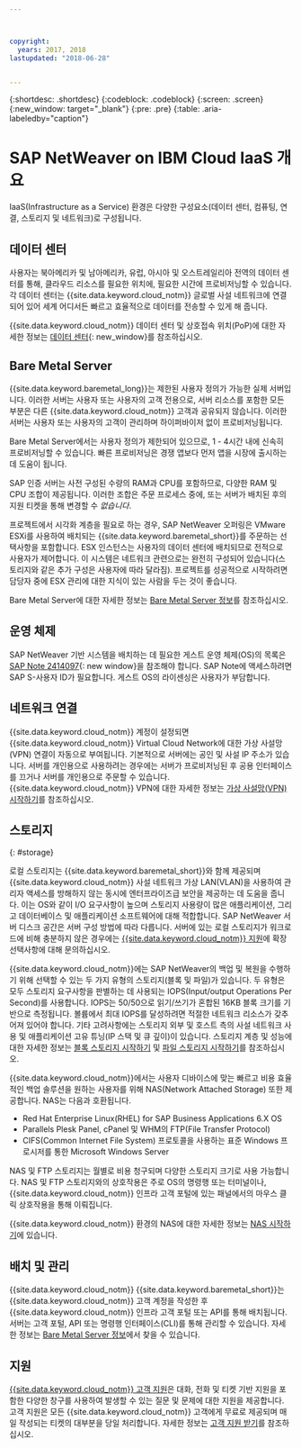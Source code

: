 ```yaml
---



copyright:
  years: 2017, 2018
lastupdated: "2018-06-28"


---
```


{:shortdesc: .shortdesc}
{:codeblock: .codeblock}
{:screen: .screen}
{:new_window: target="_blank"}
{:pre: .pre}
{:table: .aria-labeledby="caption"}

# SAP NetWeaver on IBM Cloud IaaS 개요
IaaS(Infrastructure as a Service) 환경은 다양한 구성요소(데이터 센터, 컴퓨팅, 연결, 스토리지 및 네트워크)로 구성됩니다. 

## 데이터 센터

사용자는 북아메리카 및 남아메리카, 유럽, 아시아 및 오스트레일리아 전역의 데이터 센터를 통해, 클라우드 리소스를 필요한 위치에, 필요한 시간에 프로비저닝할 수 있습니다. 각 데이터 센터는 {{site.data.keyword.cloud_notm}} 글로벌 사설 네트워크에 연결되어 있어 세계 어디서든 빠르고 효율적으로 데이터를 전송할 수 있게 해 줍니다.

{{site.data.keyword.cloud_notm}} 데이터 센터 및 상호접속 위치(PoP)에 대한 자세한 정보는 [데이터 센터](https://www.ibm.com/cloud-computing/bluemix/data-centers){: new_window}를 참조하십시오.

## Bare Metal Server

{{site.data.keyword.baremetal_long}}는 제한된 사용자 정의가 가능한 실제 서버입니다. 이러한 서버는 사용자 또는 사용자의 고객 전용으로, 서버 리소스를 포함한 모든 부분은 다른 {{site.data.keyword.cloud_notm}} 고객과 공유되지 않습니다. 이러한 서버는 사용자 또는 사용자의 고객이 관리하며 하이퍼바이저 없이 프로비저닝됩니다.

Bare Metal Server에서는 사용자 정의가 제한되어 있으므로, 1 - 4시간 내에 신속히 프로비저닝할 수 있습니다. 빠른 프로비저닝은 경쟁 앱보다 먼저 앱을 시장에 출시하는 데 도움이 됩니다.

SAP 인증 서버는 사전 구성된 수량의 RAM과 CPU를 포함하므로, 다양한 RAM 및 CPU 조합이 제공됩니다. 이러한 조합은 주문 프로세스 중에, 또는 서버가 배치된 후의 지원 티켓을 통해 변경할 수 *없습니다*.

프로젝트에서 시각화 계층을 필요로 하는 경우, SAP NetWeaver 오퍼링은 VMware ESXi를 사용하여 배치되는 {{site.data.keyword.baremetal_short}}를 주문하는 선택사항을 포함합니다. ESX 인스턴스는 사용자의 데이터 센터에 배치되므로 전적으로 사용자가 제어합니다. 이 시스템은 네트워크 관련으로는 완전히 구성되어 있습니다(스토리지와 같은 추가 구성은 사용자에 따라 달라짐). 프로젝트를 성공적으로 시작하려면 담당자 중에 ESX 관리에 대한 지식이 있는 사람을 두는 것이 좋습니다.

Bare Metal Server에 대한 자세한 정보는 [Bare Metal Server 정보](https://console.bluemix.net/docs/bare-metal/about.html#about-bare-metal-servers)를 참조하십시오. 

## 운영 체제

SAP NetWeaver 기반 시스템을 배치하는 데 필요한 게스트 운영 체제(OS)의 목록은 [SAP Note 2414097](https://launchpad.support.sap.com/#/notes/2414097){: new window}을 참조해야 합니다. SAP Note에 액세스하려면 SAP S-사용자 ID가 필요합니다. 게스트 OS의 라이센싱은 사용자가 부담합니다.

## 네트워크 연결

{{site.data.keyword.cloud_notm}} 계정이 설정되면 {{site.data.keyword.cloud_notm}} Virtual Cloud Network에 대한 가상 사설망(VPN) 연결이 자동으로 부여됩니다. 기본적으로 서버에는 공인 및 사설 IP 주소가 있습니다. 서버를 개인용으로 사용하려는 경우에는 서버가 프로비저닝된 후 공용 인터페이스를 끄거나 서버를 개인용으로 주문할 수 있습니다. {{site.data.keyword.cloud_notm}} VPN에 대한 자세한 정보는 [가상 사설망(VPN) 시작하기](https://console.bluemix.net/docs/infrastructure/iaas-vpn/getting-started.html#getting-started-with-virtual-private-networking-vpn-)를 참조하십시오.

## 스토리지
{: #storage}

로컬 스토리지는 {{site.data.keyword.baremetal_short}}와 함께 제공되며 {{site.data.keyword.cloud_notm}} 사설 네트워크 가상 LAN(VLAN)을 사용하여 관리자 액세스를 방해하지 않는 동시에 엔터프라이즈급 보안을 제공하는 데 도움을 줍니다. 이는 OS와 같이 I/O 요구사항이 높으며 스토리지 사용량이 많은 애플리케이션, 그리고 데이터베이스 및 애플리케이션 소프트웨어에 대해 적합합니다. SAP NetWeaver 서버 디스크 공간은 서버 구성 방법에 따라 다릅니다. 서버에 있는 로컬 스토리지가 워크로드에 비해 충분하지 않은 경우에는 [{{site.data.keyword.cloud_notm}} 지원](https://console.bluemix.net/docs/support/index.html#getting-customer-support)에 확장 선택사항에 대해 문의하십시오.

{{site.data.keyword.cloud_notm}}에는 SAP NetWeaver의 백업 및 복원을 수행하기 위해 선택할 수 있는 두 가지 유형의 스토리지(블록 및 파일)가 있습니다. 두 유형은 모두 스토리지 요구사항을 판별하는 데 사용되는 IOPS(Input/output Operations Per Second)를 사용합니다. IOPS는 50/50으로 읽기/쓰기가 혼합된 16KB 블록 크기를 기반으로 측정됩니다. 볼륨에서 최대 IOPS를 달성하려면 적절한 네트워크 리소스가 갖추어져 있어야 합니다. 기타 고려사항에는 스토리지 외부 및 호스트 측의 사설 네트워크 사용 및 애플리케이션 고유 튜닝(IP 스택 및 큐 깊이)이 있습니다. 스토리지 계층 및 성능에 대한 자세한 정보는 [블록 스토리지 시작하기](https://console.bluemix.net/docs/infrastructure/BlockStorage/index.html#getting-started-with-block-storage) 및 [파일 스토리지 시작하기](https://console.bluemix.net/docs/infrastructure/FileStorage/index.html#getting-started-with-file-storage)를 참조하십시오.

{{site.data.keyword.cloud_notm}}에서는 사용자 디바이스에 맞는 빠르고 비용 효율적인 백업 솔루션을 원하는 사용자를 위해 NAS(Network Attached Storage) 또한 제공합니다. NAS는 다음과 호환됩니다.
  * Red Hat Enterprise Linux(RHEL) for SAP Business Applications 6.X OS
  * Parallels Plesk Panel, cPanel 및 WHM의 FTP(File Transfer Protocol)
  * CIFS(Common Internet File System) 프로토콜을 사용하는 표준 Windows 프로시저를 통한 Microsoft Windows Server
  
NAS 및 FTP 스토리지는 월별로 비용 청구되며 다양한 스토리지 크기로 사용 가능합니다. NAS 및 FTP 스토리지와의 상호작용은 주로 OS의 명령행 또는 터미널이나, {{site.data.keyword.cloud_notm}} 인프라 고객 포털에 있는 패널에서의 마우스 클릭 상호작용을 통해 이뤄집니다.

{{site.data.keyword.cloud_notm}} 환경의 NAS에 대한 자세한 정보는 [NAS 시작하기](https://console.bluemix.net/docs/infrastructure/network-attached-storage/index.html#getting-started-with-nas)에 있습니다.

## 배치 및 관리

{{site.data.keyword.cloud_notm}} {{site.data.keyword.baremetal_short}}는 {{site.data.keyword.cloud_notm}} 고객 계정을 작성한 후 {{site.data.keyword.cloud_notm}} 인프라 고객 포털 또는 API를 통해 배치됩니다. 서버는 고객 포털, API 또는 명령행 인터페이스(CLI)를 통해 관리할 수 있습니다. 자세한 정보는 [Bare Metal Server 정보](https://console.bluemix.net/docs/bare-metal/about.html#about-bare-metal-servers)에서 찾을 수 있습니다.

## 지원

[{{site.data.keyword.cloud_notm}} 고객 지원](https://console.bluemix.net/docs/support/index.html#getting-customer-support)은 대화, 전화 및 티켓 기반 지원을 포함한 다양한 창구를 사용하여 발생할 수 있는 질문 및 문제에 대한 지원을 제공합니다. 고객 지원은 모든 {{site.data.keyword.cloud_notm}} 고객에게 무료로 제공되며 매일 작성되는 티켓의 대부분을 당일 처리합니다. 자세한 정보는 [고객 지원 받기](https://console.bluemix.net./docs/support/index.html#getting-customer-support)를 참조하십시오.
